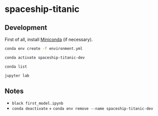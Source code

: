# spaceship-titanic

## Development

First of all, install [Miniconda](https://docs.conda.io/en/latest/miniconda.html) (if necessary).

```bash
conda env create -f environment.yml
```

```bash
conda activate spaceship-titanic-dev
```

```bash
conda list
```

```bash
jupyter lab
```

## Notes

- `black first_model.ipynb`
- `conda deactivate` + `conda env remove --name spaceship-titanic-dev`
